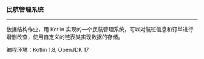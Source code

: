 ### 民航管理系统

---

数据结构作业，用 Kotlin 实现的一个民航管理系统，可以对航班信息和订单进行增删改查，使用自定义的链表类实现数据的存储。

编程环境：Kotlin 1.8, OpenJDK 17